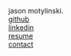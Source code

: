 <div id="wrapper">
	<div class="container" >
	<div class="row-fluid">
		<div class="md-col-12">
		<div class="flex-container">
			<div class="header">
			<div>jason motylinski.</div>
			<div><a href="https://www.github.com/jasonmotylinski">github</a></div>
			<div><a href="https://www.linkedin.com/in/jasonmotylinski?">linkedin</a></div>
			<div><a href="JasonMotylinski-Resume.pdf">resume</a></div>
			<div><a href="mailto:jason@motylinski.com?subject=Hello!">contact</a></div>
			</div>
		</div>
		</div>
	</div>
	</div>
</div>